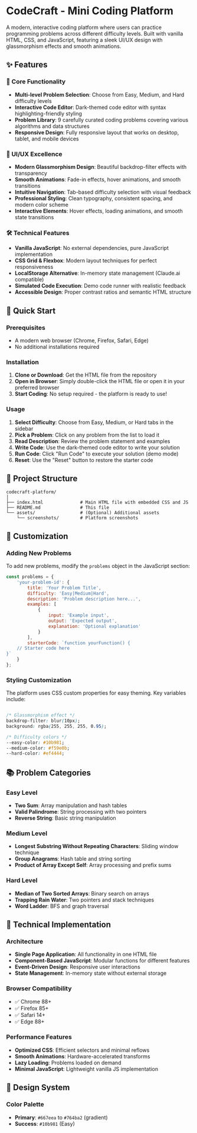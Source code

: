 # CodeCraft - Mini Coding Platform

A modern, interactive coding platform where users can practice programming problems across different difficulty levels. Built with vanilla HTML, CSS, and JavaScript, featuring a sleek UI/UX design with glassmorphism effects and smooth animations.

## ✨ Features

### 🎯 Core Functionality
- **Multi-level Problem Selection**: Choose from Easy, Medium, and Hard difficulty levels
- **Interactive Code Editor**: Dark-themed code editor with syntax highlighting-friendly styling
- **Problem Library**: 9 carefully curated coding problems covering various algorithms and data structures
- **Responsive Design**: Fully responsive layout that works on desktop, tablet, and mobile devices

### 🎨 UI/UX Excellence
- **Modern Glassmorphism Design**: Beautiful backdrop-filter effects with transparency
- **Smooth Animations**: Fade-in effects, hover animations, and smooth transitions
- **Intuitive Navigation**: Tab-based difficulty selection with visual feedback
- **Professional Styling**: Clean typography, consistent spacing, and modern color scheme
- **Interactive Elements**: Hover effects, loading animations, and smooth state transitions

### 🛠️ Technical Features
- **Vanilla JavaScript**: No external dependencies, pure JavaScript implementation
- **CSS Grid & Flexbox**: Modern layout techniques for perfect responsiveness
- **LocalStorage Alternative**: In-memory state management (Claude.ai compatible)
- **Simulated Code Execution**: Demo code runner with realistic feedback
- **Accessible Design**: Proper contrast ratios and semantic HTML structure

## 🚀 Quick Start

### Prerequisites
- A modern web browser (Chrome, Firefox, Safari, Edge)
- No additional installations required

### Installation
1. **Clone or Download**: Get the HTML file from the repository
2. **Open in Browser**: Simply double-click the HTML file or open it in your preferred browser
3. **Start Coding**: No setup required - the platform is ready to use!

### Usage
1. **Select Difficulty**: Choose from Easy, Medium, or Hard tabs in the sidebar
2. **Pick a Problem**: Click on any problem from the list to load it
3. **Read Description**: Review the problem statement and examples
4. **Write Code**: Use the dark-themed code editor to write your solution
5. **Run Code**: Click "Run Code" to execute your solution (demo mode)
6. **Reset**: Use the "Reset" button to restore the starter code

## 📁 Project Structure

```
codecraft-platform/
│
├── index.html              # Main HTML file with embedded CSS and JS
├── README.md               # This file
└── assets/                 # (Optional) Additional assets
    └── screenshots/        # Platform screenshots
```

## 🔧 Customization

### Adding New Problems
To add new problems, modify the `problems` object in the JavaScript section:

```javascript
const problems = {
    'your-problem-id': {
        title: 'Your Problem Title',
        difficulty: 'Easy|Medium|Hard',
        description: 'Problem description here...',
        examples: [
            {
                input: 'Example input',
                output: 'Expected output',
                explanation: 'Optional explanation'
            }
        ],
        starterCode: `function yourFunction() {
    // Starter code here
}`
    }
};
```

### Styling Customization
The platform uses CSS custom properties for easy theming. Key variables include:

```css

/* Glassmorphism effect */
backdrop-filter: blur(10px);
background: rgba(255, 255, 255, 0.95);

/* Difficulty colors */
--easy-color: #10b981;
--medium-color: #f59e0b;
--hard-color: #ef4444;
```

## 📚 Problem Categories

### Easy Level
- **Two Sum**: Array manipulation and hash tables
- **Valid Palindrome**: String processing with two pointers
- **Reverse String**: Basic string manipulation

### Medium Level
- **Longest Substring Without Repeating Characters**: Sliding window technique
- **Group Anagrams**: Hash table and string sorting
- **Product of Array Except Self**: Array processing and prefix sums

### Hard Level
- **Median of Two Sorted Arrays**: Binary search on arrays
- **Trapping Rain Water**: Two pointers and stack techniques
- **Word Ladder**: BFS and graph traversal

## 🔧 Technical Implementation

### Architecture
- **Single Page Application**: All functionality in one HTML file
- **Component-Based JavaScript**: Modular functions for different features
- **Event-Driven Design**: Responsive user interactions
- **State Management**: In-memory state without external storage

### Browser Compatibility
- ✅ Chrome 88+
- ✅ Firefox 85+
- ✅ Safari 14+
- ✅ Edge 88+

### Performance Features
- **Optimized CSS**: Efficient selectors and minimal reflows
- **Smooth Animations**: Hardware-accelerated transforms
- **Lazy Loading**: Problems loaded on demand
- **Minimal JavaScript**: Lightweight vanilla JS implementation

## 🎨 Design System

### Color Palette
- **Primary**: `#667eea` to `#764ba2` (gradient)
- **Success**: `#10b981` (Easy)
